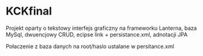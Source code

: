 # KCKfinal
Projekt oparty o tekstowy interfejs graficzny na frameworku Lanterna, baza MySql, 
dwuencjowy CRUD, ecipse link + persistance.xml, adnotacji JPA

Połaczenie z baza danych na root/haslo ustalane w persitance.xml
